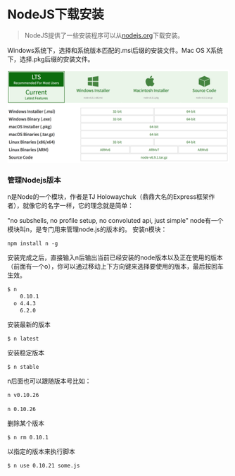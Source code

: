 # NodeJS下载安装
> NodeJS提供了一些安装程序可以从[nodejs.org](https://nodejs.org/en/)下载安装。

Windows系统下，选择和系统版本匹配的.msi后缀的安装文件。Mac OS X系统下，选择.pkg后缀的安装文件。

![文件类型](images/Nodejs.png)

### 管理Nodejs版本
n是Node的一个模块，作者是TJ Holowaychuk（鼎鼎大名的Express框架作者），就像它的名字一样，它的理念就是简单：

"no subshells, no profile setup, no convoluted api, just simple"
node有一个模块叫n，是专门用来管理node.js的版本的。
安装n模块：
```
npm install n -g
```
安装完成之后，直接输入n后输出当前已经安装的node版本以及正在使用的版本（前面有一个o），你可以通过移动上下方向键来选择要使用的版本，最后按回车生效。
```
$ n
    0.10.1
  o 4.4.3
    6.2.0
```
安装最新的版本
```
$ n latest
```
安装稳定版本
```
$ n stable
```
n后面也可以跟随版本号比如：
```
n v0.10.26

n 0.10.26
```
删除某个版本
```
$ n rm 0.10.1
```
以指定的版本来执行脚本
```
$ n use 0.10.21 some.js
```

